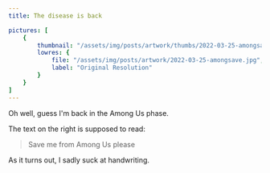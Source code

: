 ```yaml
---
title: The disease is back

pictures: [
	{
		thumbnail: "/assets/img/posts/artwork/thumbs/2022-03-25-amongsave.jpg",
		lowres: {
			file: "/assets/img/posts/artwork/2022-03-25-amongsave.jpg",
			label: "Original Resolution"
		}
	}
]
---
```

Oh well, guess I'm back in the Among Us phase.

The text on the right is supposed to read:
> Save me from Among Us please

As it turns out, I sadly suck at handwriting.